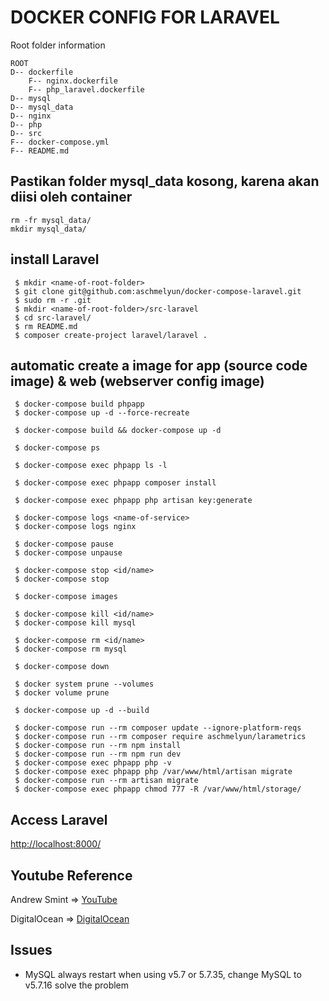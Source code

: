 # DOCKER CONFIG FOR LARAVEL

Root folder information

```
ROOT
D-- dockerfile
    F-- nginx.dockerfile
    F-- php_laravel.dockerfile
D-- mysql
D-- mysql_data
D-- nginx
D-- php
D-- src
F-- docker-compose.yml
F-- README.md
```

## Pastikan folder mysql_data kosong, karena akan diisi oleh container
```
rm -fr mysql_data/
mkdir mysql_data/ 
```

## install Laravel
```
 $ mkdir <name-of-root-folder>
 $ git clone git@github.com:aschmelyun/docker-compose-laravel.git
 $ sudo rm -r .git
 $ mkdir <name-of-root-folder>/src-laravel
 $ cd src-laravel/
 $ rm README.md
 $ composer create-project laravel/laravel .
```



## automatic create a image for app (source code image) & web (webserver config image)

```
 $ docker-compose build phpapp
 $ docker-compose up -d --force-recreate

 $ docker-compose build && docker-compose up -d

 $ docker-compose ps

 $ docker-compose exec phpapp ls -l

 $ docker-compose exec phpapp composer install

 $ docker-compose exec phpapp php artisan key:generate

 $ docker-compose logs <name-of-service>
 $ docker-compose logs nginx

 $ docker-compose pause
 $ docker-compose unpause

 $ docker-compose stop <id/name>
 $ docker-compose stop
 
 $ docker-compose images

 $ docker-compose kill <id/name>
 $ docker-compose kill mysql

 $ docker-compose rm <id/name>
 $ docker-compose rm mysql
 
 $ docker-compose down

 $ docker system prune --volumes
 $ docker volume prune
 
 $ docker-compose up -d --build
 
 $ docker-compose run --rm composer update --ignore-platform-reqs
 $ docker-compose run --rm composer require aschmelyun/larametrics
 $ docker-compose run --rm npm install
 $ docker-compose run --rm npm run dev
 $ docker-compose exec phpapp php -v
 $ docker-compose exec phpapp php /var/www/html/artisan migrate
 $ docker-compose run --rm artisan migrate
 $ docker-compose exec phpapp chmod 777 -R /var/www/html/storage/

```

## Access Laravel
[http://localhost:8000/](http://localhost:8000/)

## Youtube Reference
Andrew Smint => [YouTube](https://www.youtube.com/watch?v=I980aPL-NRM&t=3s)

DigitalOcean => [DigitalOcean](https://www.digitalocean.com/community/tutorials/how-to-install-and-set-up-laravel-with-docker-compose-on-ubuntu-20-04)


## Issues
- MySQL always restart when using v5.7 or 5.7.35, change MySQL to v5.7.16 solve the problem